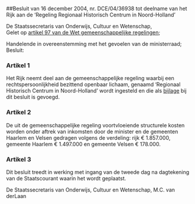 <meta http-equiv='Content-Type' content='text/html; charset=utf-8' />

##Besluit van 16 december 2004, nr. DCE/04/36938 tot deelname van het Rijk aan de ‘Regeling Regionaal Historisch Centrum in Noord-Holland’

De Staatssecretaris van Onderwijs, Cultuur en Wetenschap,  
Gelet op [artikel 97 van de Wet gemeenschappelijke regelingen](../../../../../../../../../../../wet/wet/gemeenschappelijke/regelingen/BWBR0003740/README.md);

Handelende in overeenstemming met het gevoelen van de ministerraad;
Besluit:    

### Artikel  1  

Het Rijk neemt deel aan de gemeenschappelijke regeling waarbij een rechtspersoonlijkheid bezittend openbaar lichaam, genaamd ‘Regionaal Historisch Centrum in Noord-Holland’ wordt ingesteld en die als [bijlage](../../../../../../../../../../../ministeriele-regeling/regeling/regionaal/historisch/centrum/in/noord-holland/BWBR0017935/README.md) bij dit besluit is gevoegd.  

### Artikel  2  

De uit de gemeenschappelijke regeling voortvloeiende structurele kosten worden onder aftrek van inkomsten door de minister en de gemeenten Haarlem en Velsen gedragen volgens de verdeling: rijk € 1.857.000, gemeente Haarlem € 1.497.000 en gemeente Velsen € 178.000.  

### Artikel  3  

Dit besluit treedt in werking met ingang van de tweede dag na dagtekening van de Staatscourant waarin het wordt geplaatst.  

De 
Staatssecretaris van Onderwijs, Cultuur en Wetenschap, 
M.C. van derLaan   
